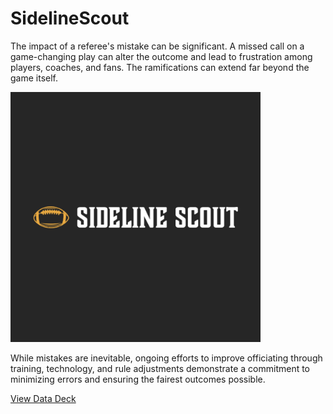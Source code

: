 # SidelineScout

The impact of a referee's mistake can be significant. A missed call on a game-changing play can alter the outcome and lead to frustration among players, coaches, and fans. 
The ramifications can extend far beyond the game itself.

<img src="https://github.com/JordanHalas/SidelineScout/raw/main/SidelineScoutLOGO.webp" alt="SidelineScout Logo" width="400"/>

While mistakes are inevitable, ongoing efforts to improve officiating through training, technology, and rule adjustments demonstrate a commitment to minimizing errors and ensuring the fairest outcomes possible.


[View Data Deck](https://docs.google.com/presentation/d/1s-3XwArqzks6DPu_DDcLldfSc8wgA9nYkfS7Ku21uXY/edit?usp=sharing)

